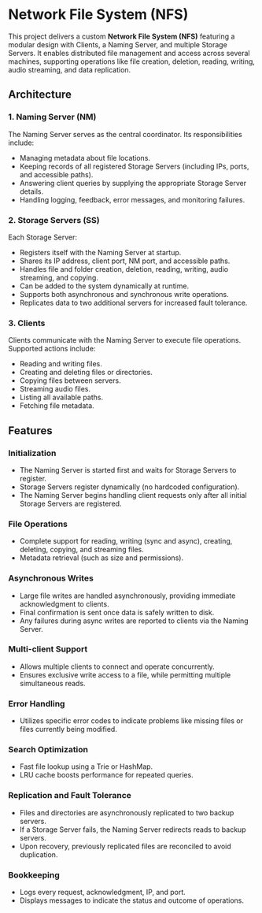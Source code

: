 # Network File System (NFS)

This project delivers a custom **Network File System (NFS)** featuring a modular design with Clients, a Naming Server, and multiple Storage Servers. It enables distributed file management and access across several machines, supporting operations like file creation, deletion, reading, writing, audio streaming, and data replication.

## Architecture

### 1. Naming Server (NM)
The Naming Server serves as the central coordinator. Its responsibilities include:
- Managing metadata about file locations.
- Keeping records of all registered Storage Servers (including IPs, ports, and accessible paths).
- Answering client queries by supplying the appropriate Storage Server details.
- Handling logging, feedback, error messages, and monitoring failures.

### 2. Storage Servers (SS)
Each Storage Server:
- Registers itself with the Naming Server at startup.
- Shares its IP address, client port, NM port, and accessible paths.
- Handles file and folder creation, deletion, reading, writing, audio streaming, and copying.
- Can be added to the system dynamically at runtime.
- Supports both asynchronous and synchronous write operations.
- Replicates data to two additional servers for increased fault tolerance.

### 3. Clients
Clients communicate with the Naming Server to execute file operations. Supported actions include:
- Reading and writing files.
- Creating and deleting files or directories.
- Copying files between servers.
- Streaming audio files.
- Listing all available paths.
- Fetching file metadata.

## Features

### Initialization
- The Naming Server is started first and waits for Storage Servers to register.
- Storage Servers register dynamically (no hardcoded configuration).
- The Naming Server begins handling client requests only after all initial Storage Servers are registered.

### File Operations
- Complete support for reading, writing (sync and async), creating, deleting, copying, and streaming files.
- Metadata retrieval (such as size and permissions).

### Asynchronous Writes
- Large file writes are handled asynchronously, providing immediate acknowledgment to clients.
- Final confirmation is sent once data is safely written to disk.
- Any failures during async writes are reported to clients via the Naming Server.

### Multi-client Support
- Allows multiple clients to connect and operate concurrently.
- Ensures exclusive write access to a file, while permitting multiple simultaneous reads.

### Error Handling
- Utilizes specific error codes to indicate problems like missing files or files currently being modified.

### Search Optimization
- Fast file lookup using a Trie or HashMap.
- LRU cache boosts performance for repeated queries.

### Replication and Fault Tolerance
- Files and directories are asynchronously replicated to two backup servers.
- If a Storage Server fails, the Naming Server redirects reads to backup servers.
- Upon recovery, previously replicated files are reconciled to avoid duplication.

### Bookkeeping
- Logs every request, acknowledgment, IP, and port.
- Displays messages to indicate the status and outcome of operations.

